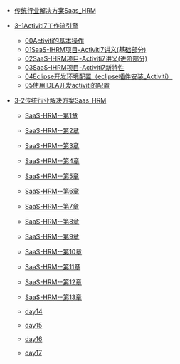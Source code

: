 

* [传统行业解决方案Saas_HRM](./docs/01项目/_sidebar.md)

* [3-1Activiti7工作流引擎](./docs/01项目/_sidebar.md)

    * [00Activiti的基本操作](./docs/01项目/06传统行业解决方案Saas_HRM/3-1Activiti7工作流引擎/00Activiti的基本操作.md)
    * [01SaaS-IHRM项目-Activiti7讲义(基础部分)](./docs/01项目/06传统行业解决方案Saas_HRM/3-1Activiti7工作流引擎/01SaaS-IHRM项目-Activiti7讲义(基础部分).md)
    * [02SaaS-IHRM项目-Activiti7讲义(进阶部分)](./docs/01项目/06传统行业解决方案Saas_HRM/3-1Activiti7工作流引擎/02SaaS-IHRM项目-Activiti7讲义(进阶部分).md)
    * [03SaaS-IHRM项目-Activiti7新特性](./docs/01项目/06传统行业解决方案Saas_HRM/3-1Activiti7工作流引擎/03SaaS-IHRM项目-Activiti7新特性.md)
    * [04Eclipse开发环境配置（eclipse插件安装_Activiti）](./docs/01项目/06传统行业解决方案Saas_HRM/33-2传统行业解决方案Saas_HRM/04Eclipse开发环境配置（eclipse插件安装_Activiti）.md)
    * [05使用IDEA开发activiti的配置](./docs/01项目/06传统行业解决方案Saas_HRM/3-1Activiti7工作流引擎/05使用IDEA开发activiti的配置.md)

* [3-2传统行业解决方案Saas_HRM](./docs/01项目/_sidebar.md)

    * [SaaS-HRM--第1章](./docs/01项目/06传统行业解决方案Saas_HRM/3-2传统行业解决方案Saas_HRM/SaaS-HRM--第1章.md)
    * [SaaS-HRM--第2章](./docs/01项目/06传统行业解决方案Saas_HRM/3-2传统行业解决方案Saas_HRM/SaaS-HRM--第2章.md)
    * [SaaS-HRM--第3章](./docs/01项目/06传统行业解决方案Saas_HRM/3-2传统行业解决方案Saas_HRM/SaaS-HRM--第3章.md)
    * [SaaS-HRM--第4章](./docs/01项目/06传统行业解决方案Saas_HRM/3-2传统行业解决方案Saas_HRM/SaaS-HRM--第4章.md)
    * [SaaS-HRM--第5章](./docs/01项目/06传统行业解决方案Saas_HRM/3-2传统行业解决方案Saas_HRM/SaaS-HRM--第5章.md)
    * [SaaS-HRM--第6章](./docs/01项目/06传统行业解决方案Saas_HRM/3-2传统行业解决方案Saas_HRM/SaaS-HRM--第6章.md)
    * [SaaS-HRM--第7章](./docs/01项目/06传统行业解决方案Saas_HRM/3-2传统行业解决方案Saas_HRM/SaaS-HRM--第7章.md)
    * [SaaS-HRM--第8章](./docs/01项目/06传统行业解决方案Saas_HRM/3-2传统行业解决方案Saas_HRM/SaaS-HRM--第8章.md)
    * [SaaS-HRM--第9章](./docs/01项目/06传统行业解决方案Saas_HRM/3-2传统行业解决方案Saas_HRM/SaaS-HRM--第9章.md)
    * [SaaS-HRM--第10章](./docs/01项目/06传统行业解决方案Saas_HRM/3-2传统行业解决方案Saas_HRM/SaaS-HRM--第10章.md)
    * [SaaS-HRM--第11章](./docs/01项目/06传统行业解决方案Saas_HRM/3-2传统行业解决方案Saas_HRM/SaaS-HRM--第11章.md)
    * [SaaS-HRM--第12章](./docs/01项目/06传统行业解决方案Saas_HRM/3-2传统行业解决方案Saas_HRM/SaaS-HRM--第12章.md)
    * [SaaS-HRM--第13章](./docs/01项目/06传统行业解决方案Saas_HRM/3-2传统行业解决方案Saas_HRM/SaaS-HRM--第13章.md)

    * [day14](./docs/01项目/06传统行业解决方案Saas_HRM/3-2传统行业解决方案Saas_HRM/day14.md)
    * [day15](./docs/01项目/06传统行业解决方案Saas_HRM/3-2传统行业解决方案Saas_HRM/day15.md)
    * [day16](./docs/01项目/06传统行业解决方案Saas_HRM/3-2传统行业解决方案Saas_HRM/day16.md)
    * [day17](./docs/01项目/06传统行业解决方案Saas_HRM/3-2传统行业解决方案Saas_HRM/day17.md)
    
    


​    

​    

​    

​    

​    

​    

​    

​    



  

  

